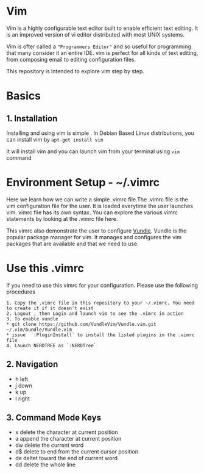 # Vim

Vim is a highly configurable text editor built to enable efficient text editing. It is an improved version of vi editor distributed with most UNIX systems.

Vim is ofter called a `"Programmers Editor"` and so useful for programming that many consider it an entire IDE. vim is perfect for all kinds of text editing, from composing email to editing configuration files.
 

This repository is intended to explore vim step by step.
# Basics
## 1. Installation

Installing and using vim is simple . In Debian Based Linux distributions, you can install vim by
    `apt-get install vim`

It will install vim and you can launch vim from your terminal using `vim` command



# Environment Setup - ~/.vimrc 
 
Here we learn how we can write a simple .vimrc file.The .vimrc file is the vim configuration file for the user. It is loaded everytime the user launches vim. vimrc file has its own syntax. You can explore the various vimrc statements by looking at the .vimrc file here.

This vimrc also demonstrate the user to configure [Vundle](https://github.com/VundleVim/Vundle.vim). Vundle is the popular package manager for vim. It manages and configures the vim packages that are available and that we need to use.

# Use this .vimrc

If you need to use this vimrc for your configuration. Please use the following procedures

    1. Copy the .vimrc file in this repository to your ~/.vimrc. You need to create it if it doesn't exist
    2. Logout , then Login and launch vim to see the .vimrc in action
    3. To enable vundle
    * git clone https://github.com/VundleVim/Vundle.vim.git ~/.vim/bundle/Vundle.vim
    * issue  `:PluginInstall` to install the listed plugins in the .vimrc file
    4. Launch NERDTREE as `:NERDTree` 


## 2. Navigation
 * h left
 * j down
 * k up
 * l right

## 3. Command Mode Keys
  * x delete the character at current position
  * a append the character at current position
  * dw delete the current word
  * d$ delete to end from the current cursor position
  * de deltet toward the end of current word
  * dd delete the whole line


